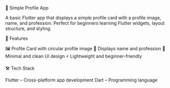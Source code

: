 👤 Simple Profile App

A basic Flutter app that displays a simple profile card with a profile image, name, and profession.
Perfect for beginners learning Flutter widgets, layout structure, and styling.

🚀 Features

🖼 Profile Card with circular profile image
📝 Displays name and profession
🎨 Minimal and clean UI design
⚡ Lightweight and beginner-friendly

🛠 Tech Stack

Flutter – Cross-platform app development
Dart – Programming language
